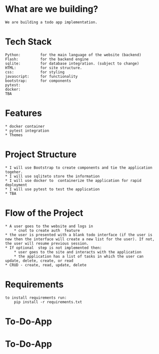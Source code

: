 # What are we building?

    We are building a todo app implementation.

# Tech Stack

    Python:         for the main language of the website (backend)
    Flash:          for the backend engine 
    sqlite:         for database integration. (subject to change)
    HTML:           for site structure.
    css:            for styling
    javascript:     for functionality
    bootstrap:      for components
    pytest:
    docker:
    TBA

#  Features

    * docker container
    * pytest integration
    * Themes 



# Project Structure

    * I will use Bootstrap to create components and tie the application togeher.
    * I will use sqliteto store the information
    * I will use docker to  containerize the application for rapid deployment
    * I will use pytest to test the application
    * TBA

# Flow of the Project

    * A user goes to the website and logs in
        * cnot to create auth  feature
    * the user is presented with a blank todo interface (if the user is new then the interface will create a new list for the user). If not, the user will resume previous session.
    * If optional  step is not implemented then:
        * user goes to the site and interacts with the application
        * the application has a list of tasks in which the user can update, delete, create, or read
    * CRUD - create, read, update, delete

# Requirements
    to install requirements run:
        pip install -r requirements.txt
# To-Do-App
# To-Do-App
